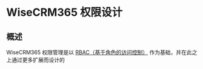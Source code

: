 # WiseCRM365 权限设计

## 概述

WiseCRM365 权限管理是以 [RBAC（基于角色的访问控制）](https://baike.baidu.com/item/%E5%9F%BA%E4%BA%8E%E8%A7%92%E8%89%B2%E7%9A%84%E8%AE%BF%E9%97%AE%E6%8E%A7%E5%88%B6/8795406) 作为基础，并在此之上通过更多扩展而设计的
